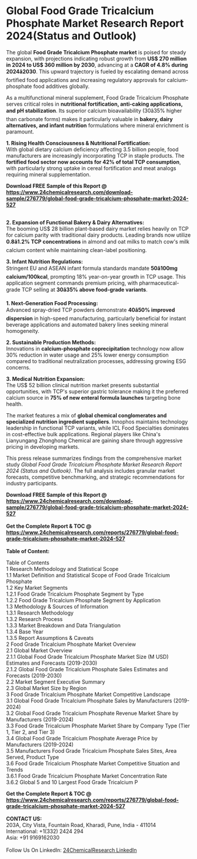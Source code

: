 <h1>Global Food Grade Tricalcium Phosphate Market Research Report 2024(Status and Outlook)</h1><p>The global <strong>Food Grade Tricalcium Phosphate market</strong> is poised for steady expansion, with projections indicating robust growth from <strong>US$ 270 million in 2024 to US$ 360 million by 2030</strong>, advancing at a <strong>CAGR of 4.8% during 2024â2030</strong>. This upward trajectory is fueled by escalating demand across fortified food applications and increasing regulatory approvals for calcium-phosphate food additives globally.</p><p>As a multifunctional mineral supplement, Food Grade Tricalcium Phosphate serves critical roles in <strong>nutritional fortification, anti-caking applications, and pH stabilization</strong>. Its superior calcium bioavailability (30â35% higher than carbonate forms) makes it particularly valuable in <strong>bakery, dairy alternatives, and infant nutrition</strong> formulations where mineral enrichment is paramount.</p><p><strong>1. Rising Health Consciousness &amp; Nutritional Fortification:</strong><br>
With global dietary calcium deficiency affecting 3.5 billion people, food manufacturers are increasingly incorporating TCP in staple products. The <strong>fortified food sector now accounts for 42% of total TCP consumption</strong>, with particularly strong uptake in cereal fortification and meat analogs requiring mineral supplementation.</p><div><b>Download FREE Sample of this Report @ 
            <a href="https://www.24chemicalresearch.com/download-sample/276779/global-food-grade-tricalcium-phosphate-market-2024-527">
            https://www.24chemicalresearch.com/download-sample/276779/global-food-grade-tricalcium-phosphate-market-2024-527</a></b></div><br><p><strong>2. Expansion of Functional Bakery &amp; Dairy Alternatives:</strong><br>
The booming US$ 28 billion plant-based dairy market relies heavily on TCP for calcium parity with traditional dairy products. Leading brands now utilize <strong>0.8â1.2% TCP concentrations</strong> in almond and oat milks to match cow's milk calcium content while maintaining clean-label positioning.</p><p><strong>3. Infant Nutrition Regulations:</strong><br>
Stringent EU and ASEAN infant formula standards mandate <strong>50â100mg calcium/100kcal</strong>, prompting 18% year-on-year growth in TCP usage. This application segment commands premium pricing, with pharmaceutical-grade TCP selling at <strong>30â35% above food-grade variants</strong>.</p><p><strong>1. Next-Generation Food Processing:</strong><br>
Advanced spray-dried TCP powders demonstrate <strong>40â50% improved dispersion</strong> in high-speed manufacturing, particularly beneficial for instant beverage applications and automated bakery lines seeking mineral homogeneity.</p><p><strong>2. Sustainable Production Methods:</strong><br>
Innovations in <strong>calcium-phosphate coprecipitation</strong> technology now allow 30% reduction in water usage and 25% lower energy consumption compared to traditional neutralization processes, addressing growing ESG concerns.</p><p><strong>3. Medical Nutrition Expansion:</strong><br>
The US$ 52 billion clinical nutrition market presents substantial opportunities, with TCP's superior gastric tolerance making it the preferred calcium source in <strong>75% of new enteral formula launches</strong> targeting bone health.</p><p>The market features a mix of <strong>global chemical conglomerates and specialized nutrition ingredient suppliers</strong>. Innophos maintains technology leadership in functional TCP variants, while ICL Food Specialties dominates in cost-effective bulk applications. Regional players like China's Lianyungang Zhonghong Chemical are gaining share through aggressive pricing in developing markets.</p><p>This press release summarizes findings from the comprehensive market study <em>Global Food Grade Tricalcium Phosphate Market Research Report 2024 (Status and Outlook)</em>. The full analysis includes granular market forecasts, competitive benchmarking, and strategic recommendations for industry participants.</p><div><b>Download FREE Sample of this Report @ 
            <a href="https://www.24chemicalresearch.com/download-sample/276779/global-food-grade-tricalcium-phosphate-market-2024-527">
            https://www.24chemicalresearch.com/download-sample/276779/global-food-grade-tricalcium-phosphate-market-2024-527</a></b></div><br><div><b>Get the Complete Report & TOC @ 
            <a href="https://www.24chemicalresearch.com/reports/276779/global-food-grade-tricalcium-phosphate-market-2024-527">
            https://www.24chemicalresearch.com/reports/276779/global-food-grade-tricalcium-phosphate-market-2024-527</a></b></div><br>
            <b>Table of Content:</b><p>Table of Contents<br />
1 Research Methodology and Statistical Scope<br />
1.1 Market Definition and Statistical Scope of Food Grade Tricalcium Phosphate<br />
1.2 Key Market Segments<br />
1.2.1 Food Grade Tricalcium Phosphate Segment by Type<br />
1.2.2 Food Grade Tricalcium Phosphate Segment by Application<br />
1.3 Methodology & Sources of Information<br />
1.3.1 Research Methodology<br />
1.3.2 Research Process<br />
1.3.3 Market Breakdown and Data Triangulation<br />
1.3.4 Base Year<br />
1.3.5 Report Assumptions & Caveats<br />
2 Food Grade Tricalcium Phosphate Market Overview<br />
2.1 Global Market Overview<br />
2.1.1 Global Food Grade Tricalcium Phosphate Market Size (M USD) Estimates and Forecasts (2019-2030)<br />
2.1.2 Global Food Grade Tricalcium Phosphate Sales Estimates and Forecasts (2019-2030)<br />
2.2 Market Segment Executive Summary<br />
2.3 Global Market Size by Region<br />
3 Food Grade Tricalcium Phosphate Market Competitive Landscape<br />
3.1 Global Food Grade Tricalcium Phosphate Sales by Manufacturers (2019-2024)<br />
3.2 Global Food Grade Tricalcium Phosphate Revenue Market Share by Manufacturers (2019-2024)<br />
3.3 Food Grade Tricalcium Phosphate Market Share by Company Type (Tier 1, Tier 2, and Tier 3)<br />
3.4 Global Food Grade Tricalcium Phosphate Average Price by Manufacturers (2019-2024)<br />
3.5 Manufacturers Food Grade Tricalcium Phosphate Sales Sites, Area Served, Product Type<br />
3.6 Food Grade Tricalcium Phosphate Market Competitive Situation and Trends<br />
3.6.1 Food Grade Tricalcium Phosphate Market Concentration Rate<br />
3.6.2 Global 5 and 10 Largest Food Grade Tricalcium P</p><div><b>Get the Complete Report & TOC @ 
            <a href="https://www.24chemicalresearch.com/reports/276779/global-food-grade-tricalcium-phosphate-market-2024-527">
            https://www.24chemicalresearch.com/reports/276779/global-food-grade-tricalcium-phosphate-market-2024-527</a></b></div><br><b>CONTACT US:</b><br>
            203A, City Vista, Fountain Road, Kharadi, Pune, India - 411014<br>
            International: +1(332) 2424 294<br>
            Asia: +91 9169162030 <br><br>
            Follow Us On LinkedIn: <a href="https://www.linkedin.com/company/24chemicalresearch/">24ChemicalResearch LinkedIn</a>